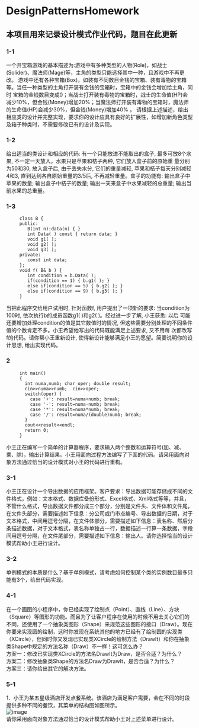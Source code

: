 # DesignPatternsHomework
## 本项目用来记录设计模式作业代码，题目在此更新
### 1-1
一个开宝箱游戏的基本描述为:游戏中有多种类型的人物(Role)，如战士(Solider)、魔法师(Mage)等，主角的类型只能选择其中一种，且游戏中不再更改。
游戏中还有各种宝箱(Box)，如装有不同数目金钱的宝箱、装有毒物的宝箱等。当任一种类型的主角打开装有金钱的宝箱时，宝箱中的金钱会增加给主角，同时
宝箱的金钱数目变成0；当战士打开装有毒物的宝箱时，战士的生命值(HP)会减少10%，但金钱(Money)增加20%；当魔法师打开装有毒物的宝箱时，魔法师
的生命值(HP)会减少30%，但金钱(Money)增加40% 。
请根据上述描述，给出相应类的设计并完整实现，要求你的设计应具有良好的扩展性，如增加新角色类型及箱子种类时，不需要修改已有的设计及实现。

### 1-2
给出适当的类设计和相应的代码:  有一个只能放进不能取出的盒子, 最多可放8个水果, 不一定一天放入。水果只是苹果和桔子两种, 它们放入盒子前的原始重
量分别为50和30, 放入盒子后, 由于丢失水分, 它们的重量减轻, 苹果和桔子每天分别减轻4和3, 直到达到各自原始重量的3/5后, 不再减轻重量。盒子的功能有: 
输出盒子中苹果的数量; 输出盒子中桔子的数量; 输出一天来盒子中水果减轻的总重量; 输出当前水果的总重量。

### 1-3
         class B {
         public: 
            B(int n):data(n) { }
            int Data( ) const { return data; }
            void g1( );
            void g2( );
            void g3( );
         private:  
            const int data;
         };
         void f( B& b ) {
            int condition = b.Data( );           
            if(condition == 1) { b.g1( ); }
            else if(condition == 5) { b.g2( ); }
            else if(condition == 9) { b.g3( ); }
         }

当把此程序交给用户试用时, 针对函数f, 用户提出了一项新的要求: 当condition为100时, 依次执行b的成员函数g1( )和g2( )。经过进一步了解, 小王获悉: 以后
可能还要增加处理condition的值是其它数值时的情况, 但这些需要分别处理的不同条件值的个数肯定不多。小王希望他写出的代码既能满足上述要求, 又不用每
次都改写f的代码。请你帮小王重新设计, 使得新设计能够满足小王的愿望。简要说明你的设计思想, 给出实现代码。

### 2
         int main()
         {
           int numa,numb; char oper; double result;
           cin>>numa>>numb;  cin>>oper;
           switch(oper) {
             case '+': result=numa+numb; break;
             case '-': result=numa-numb; break;
             case '*': result=numa*numb; break;
             case '/': result=numa/(double)numb; break;
           }
           cout<<result<<endl;
           return 0;
         }
小王正在编写一个简单的计算器程序，要求输入两个整数和运算符号(加、减、乘、除)，输出计算结果。小王用面向过程方法编写了下面的代码。请采用面向对象方法通过恰当的设计模式对小王的代码进行重构。

### 3-1
小王正在设计一个导出数据的应用框架。客户要求：导出数据可能存储成不同的文件格式，例如：文本格式、数据库备份形式、Excel格式、Xml格式等等，并且，不管什么格式，导出数据文件都分成三个部分，分别是文件头、文件体和文件尾，在文件头部分，需要描述如下信息：分公司或门市点编号、导出数据的日期，对于文本格式，中间用逗号分隔，在文件体部分，需要描述如下信息：表名称、然后分条描述数据，对于文本格式，表名称单独占一行，数据描述一行算一条数据，字段间用逗号分隔，在文件尾部分，需要描述如下信息：输出人。请你选择恰当的设计模式帮助小王进行设计。

### 3-2
单例模式的本质是什么？基于单例模式，请考虑如何控制某个类的实例数目最多只能有3个，给出代码实现。

### 4-1
在一个画图的小程序中，你已经实现了绘制点（Point）、直线（Line）、方块（Square）等图形的功能。而且为了让客户程序在使用的时候不用去关心它们的不同，还使用了一个抽象类图形（Shape）来规范这些图形的接口（Draw）。现在你要来实现圆的绘制，这时你发现在系统其他的地方已经有了绘制圆的实现类（XCircle），但同时你又发现已实现类XCircle的绘制方法（DrawIt）和你在抽象类Shape中规定的方法名称（Draw）不一样！这可怎么办？  
方案一：修改已实现类XCircle的方法名DrawIt为Draw，是否合适？为什么？  
方案二：修改抽象类Shape的方法名Draw为DrawIt，是否合适？为什么？  
方案三：请你给出其它的解决方法。  

### 5-1
1．小王为某五星级酒店开发点餐系统。该酒店为满足客户需要，会在不同的时段提供多种不同的餐饮，其菜单的结构图如图所示。  
![image](https://raw.github.com/QianLu990613/DesignPatternsHomework/master/图片1.png)  
请你采用面向对象方法通过恰当的设计模式帮助小王对上述菜单进行设计。
